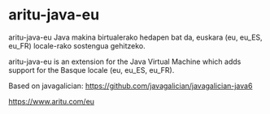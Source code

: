 # aritu-java-eu

aritu-java-eu Java makina birtualerako hedapen bat da, euskara (eu, eu_ES, eu_FR) locale-rako sostengua gehitzeko.

aritu-java-eu is an extension for the Java Virtual Machine which adds support for the
Basque locale (eu, eu_ES, eu_FR).

Based on javagalician: https://github.com/javagalician/javagalician-java6

https://www.aritu.com/eu
